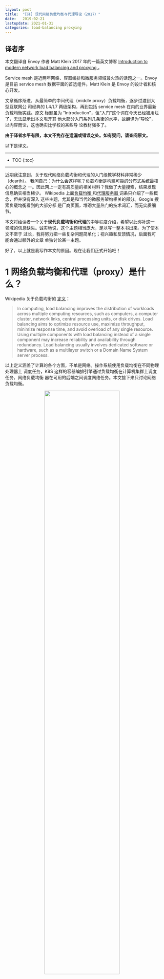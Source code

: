 ```yaml
---
layout: post
title:  "[译] 现代网络负载均衡与代理导论（2017）"
date:   2019-02-21
lastupdate: 2021-01-31
categories: load-balancing proxying
---
```


## 译者序

本文翻译自 Envoy 作者 Matt Klein 2017 年的一篇英文博客 [Introduction to modern
network load balancing and proxying
](https://blog.envoyproxy.io/introduction-to-modern-network-load-balancing-and-proxying-a57f6ff80236)
。

Service mesh 是近两年网络、容器编排和微服务领域最火热的话题之一。Envoy 是目前
service mesh 数据平面的首选组件。Matt Klein 是 Envoy 的设计者和核心开发。

文章循序渐进，从最简单的中间代理（middle proxy）负载均衡，逐步过渡到大型互联网公
司经典的 L4/L7 两级架构，再到包括 service mesh 在内的业界最新负载均衡实践。原文
标题虽为 “Introduction”，但“入门”这个词在今天已经被用烂了，无法显示出本文甩开其
他大部分入门系列几条街的水平，故翻译为“导论”，以内容而论，这也确实比学校的某些导
论教材强多了。

**由于译者水平有限，本文不免存在遗漏或错误之处。如有疑问，请查阅原文。**

以下是译文。

----

* TOC
{:toc}

----

近期我注意到，关于现代网络负载均衡和代理的入门级教学材料非常稀少（dearth）。
我问自己：为什么会这样呢？负载均衡是构建可靠的分布式系统最核心的概念之
一。因此网上一定有高质量的相关材料？我做了大量搜索，结果发现信息确实相当稀少。
Wikipedia 上面[负载均衡
](https://en.wikipedia.org/wiki/Load_balancing_%28computing%29)和[代理服务器
](https://en.wikipedia.org/wiki/Proxy_server)词条只介绍了一些概念，但并没有深入
这些主题，尤其是和当代的微服务架构相关的部分。Google 搜索负载均衡看到的大部分都
是厂商页面，堆砌大量热门的技术词汇，而无实质细节。

本文将给读者一个关于**现代负载均衡和代理**的中等程度介绍，希望以此弥补这一
领域的信息缺失。诚实地说，这个主题相当庞大，足以写一整本书出来。为了使本文不至于
过长，我将努力把一些复杂问题简单化；视兴趣和反馈情况，后面我可能会通过额外的文章
单独讨论某一主题。

好了，以上就是我写作本文的原因。现在让我们正式开始吧！

# 1 网络负载均衡和代理（proxy）是什么？

Wikipedia 关于负载均衡的 [定义](https://en.wikipedia.org/wiki/Load_balancing_%28computing%29)：

> In computing, load balancing improves the distribution of workloads across multiple computing resources, such as computers, a computer cluster, network links, central processing units, or disk drives. Load balancing aims to optimize resource use, maximize throughput, minimize response time, and avoid overload of any single resource. Using multiple components with load balancing instead of a single component may increase reliability and availability through redundancy. Load balancing usually involves dedicated software or hardware, such as a multilayer switch or a Domain Name System server process.

以上定义涵盖了计算的各个方面，不单是网络。操作系统使用负载均衡在不同物理处理器上
调度任务，K8S 这样的容器编排引擎通过负载均衡在计算机集群上调度任务，网络负载均衡
器在可用的后端之间调度网络任务。本文接下来只讨论网络负载均衡。

<p align="center"><img src="/assets/img/intro-to-modern-lb/network-lb-overview.png" width="70%" height="70%"></p>
<p align="center">图 1：网络负载均衡架构图</p>

图 1 是网络负载均衡的高层架构图。若干客户端正在访问若干后端服务，它们中间是一个
负载均衡器；从高层看，负载均衡器完成以下功能：

* **服务发现**：系统中的哪些后端是可用的？它们的地址是多少（例如，负责均衡器如何
  和它们通信）？
* **健康检查**：当前哪些后端是健康的，可以接收请求？
* **负载均衡**：应该用什么算法将请求平衡地转发到健康的后端服务？

负载均衡使用得当可以给分布式系统带来很多好处：

* **命名抽象（Naming abstraction）**：客户端可以通过预设的机制访问 LB，域名解析
  工作交给 LB，这样每个客户端就无需知道每个后端（服务发现）。预设的机制包括内置
  库、众所周知的 DNS/IP/port，接下来会详细讨论
* **容错**：通过健康检查和多种算法，LB 可以将请求有效地路由到负载过高的后端
  。这意味着运维人员可以从容地修复异常的后端，而不用慌张
* **成本和性能收益**：分布式系统的网络很少是同构的（homogeneous）。系统很可能跨
  多个网络 zone （可用区）和 region（相隔较远的地理区域，这两者都是云计算术语，
  有严格定义，想进一步了解请自行搜索）。在每个 zone 内部，网络的利用率相对较低
  ；zone 之间，利用率经常达到上限。（这里利用率的衡量公式：`网卡带宽/路由器
  之间带宽`）。智能负载均衡可以最大限度地将请求流量保持在 zone 内部，既提高了性
  能（延迟降低），又减少了整体的系统成本（减少跨 zone 带宽及光纤成本）

## 1.1 负载均衡器 vs 代理

在业内讨论网络负载均衡器的时候，**负载均衡器**（load balancer）和**代理**（proxy）两个
术语经常（大体上）无差别混用。本文中也将沿用这种惯例，认为二者整体上是对等的。
（严格地从学术角度来说，**不是所有代理都是负载均衡器，但绝大部分代理的核心功能都包
括负载均衡**。）

有人可能会说，当负载均衡内嵌到客户端库作为库的一部分的时候，负载均衡器并不是一
个代理。对此我的意见是，这种区分只是给本已令人困惑的主题又增加了不必要的复杂性。
本文后面会讨论负载均衡器拓扑的类型，其中将把嵌入式负载均衡器拓扑作为一种特殊的代
理；应用通过内嵌的库进行代理转发，这个库提供的抽象和一个位于应用进程之外的
负载均衡器是一样的。

## 1.2 L4（会话/连接层）负载均衡

现在，当业内讨论负载均衡的时候，所有解决方案通常分为两类：L4 和 L7。这
两者分别对应 [OSI 模型](https://en.wikipedia.org/wiki/OSI_model)的 4 层和 7 层。
不过我认为使用这个术语相当不幸，在后面讨论 L7 负载均衡的时候会明显看到这一点。
OSI 模型是一个很差的对负载均衡解决方案复杂度的近似，这些解决方案包含 4 层协议，例
如 TCP 和 UDP，但经常又包括一些 OSI 其他协议层的内容。比如，如果一个 L4 TCP LB
同时支持 TLS termination，那它现在是不是一个 L7 LB？

<p align="center"><img src="/assets/img/intro-to-modern-lb/l4-termination-lb.png" width="70%" height="70%"></p>
<p align="center">图 2：TCP L4 termination 负载均衡</p>

图 2 是传统的 L4
[TCP](https://en.wikipedia.org/wiki/Transmission_Control_Protocol) 负载均衡器。
这种情况下，客户端建立一个 TCP 连接到 LB。LB **终止**（terminate）这个连接（例如
，立即应答 SYN 包），选择一个后端，然后建立一个新的 TCP 连接到后端（例如，发送一
个新的 SYN 包）。不要太在意图中的细节，我们在后面章节会专门讨论 L4 负载均衡。

本节想说明的是，典型情况下，L4 负载均衡器只工作在 L4 TCP/UDP connection/session
。因此，LB 在双向来回转发字节，保证属于同一 session 的字节永远落到同一后端。L4
LB 不感知其转发字节所属应用的任何细节。这些字节可能是 HTTP、Redis、MongoDB，或者
任何其他应用层协议。

## 1.3 L7（应用层）负载均衡

L4 负载均衡很简单，应用范围也很广。那么，相比于 L7 （应用层）负载均衡，L4 有哪些
缺点？设想如下 L4 特殊场景：

* 两个 [gRPC/HTTP2](https://en.wikipedia.org/wiki/HTTP/2) 客户端想连接到后端，因此它们通过 L4 LB 建立连接
* L4 LB 为每个（从客户端）进来的连接建立一个出去的（到后端）的连接，因此
  最终由两个进来的连接和两个出去的连接
* 客户端 A 的连接每分钟发送 1 个请求，而客户端 B 的连接每秒发送 50 个请求

在以上场景中，**选中的处理客户端 A 请求的后端比选中的处理客户端 B 请求的后端，负
载要相差 `3000x` 倍。这个问题非常严重，与负载均衡的目的背道而驰**。而且要注意，
对任何 ***multiplexing，kept-alive*** （多路复用，保活）协议，都存在这个问题。（
Multiplexing 表示通过单个 L4 连接发送并发应用的请求，kept-alive 表示当没有主动的
请求时也不要关闭连接）。出于性能考虑（创建连接的开销是非常大的，尤其是连接是使用
TLS 加密的时候），所有现代协议都在演进以支持 multiplexing 和 kept-alive，因此 L4
LB 的阻抗不匹配问题（impedance mismatch）随时间越来越彰显。这个问题被 L7 LB 解决
了。

<p align="center"><img src="/assets/img/intro-to-modern-lb/l7-termination-lb.png" width="70%" height="70%"></p>
<p align="center">图 3：HTTP/2 L7 负载均衡</p>

图 3 是一个 L7 HTTP/2 负载均衡器。这种情况下，客户端与 LB 只建立一个 HTTP /2 TCP
连接。LB 接下来和**两个**后端建立连接。当客户端向 LB 发送两个 HTTP/2 流（streams
）时，stream 1 会被发送到后端 1，而 stream 2 会被发送到后端 2。因此，即使不同客户
端的请求数量差异巨大，这些请求也可以被高效地、平衡地分发到后端。这就是 L7 LB 对
现代协议如此重要的原因。L7 负载均衡具备检测应用层流量的能力，这带来了大量额外的
好处，我们后面会更详细看到。

## 1.4 L7 负载均衡和 OSI 7 层模型

前面讨论 L4 负载均衡时我说过，使用 OSI 模型描述负载均衡特性是有问题的。原因是，
对于 L7，至少按照 OSI 模型的描述，它本身就包括了负载均衡抽象的多个独立层级（
discrete layers），例如，对于 HTTP 流量考虑如下子层级：

* 可选的 TLS （Transport Layer Security）层。网络领域的人们还在争论 TLS 到底属于
  OSI 的哪一层。本文出于讨论目的将假设它属于 L7
* 物理 HTTP 协议（HTTP/1 或者 HTTP/2）
* 逻辑 HTTP 协议（headers, body data, trailers）
* 消息协议（gRPC, REST 等等）

一个复杂的 L7 LB 可能会提供与以上全部子层级相关的特性，而另一个 L7 LB 可能会认为
其中只有一部分才属于 7 层的功能，因此只提供这个子集的功能。也就是说，如果要比较
负载均衡器的特性（features），L7 的范围比 L4 的复杂的多。（当然，这里我们只涉及
了 HTTP；Redis、Kafka、MongoDB 等等都是 L7 LB 应用层协议的例子，它们都受益于 7 层
负载均衡。）

# 2 负载均衡器特性

本节将简要总结负载均衡器提供的高层特性（high level features）。但并不是所有负载
均衡器都提供这里的所有特性。

## 2.1 服务发现

服务发现是负载均衡器判断它有哪些可用后端的过程。用到的方式差异很大，这里给出几个
例子：

* 静态配置文件
* DNS
* Zookeeper, Etcd, Consul 等待
* Envoy 的通用数据平面 API（[universal data plane API](https://medium.com/@mattklein123/the-universal-data-plane-api-d15cec7a)）

## 2.2 健康检查

健康检查是负载均衡器判断它的后端是否可以接收请求的过程。大致分为两类：

* 主动：LB 定时向后端发送 ping 消息（例如，向 `/healthcheck` 发送 HTTP 请求），
  以此测量后端健康状态
* 被动：LB 从数据流中检测健康状态。例如，L4 LB 可能会认为如果一个后端有三次连接
  错误，它就是不健康的；L7 LB 可能会认为如果后端有 503 错误码就是不健康的

## 2.3 负载均衡

LB 必须保证负载是均衡的。给定一组健康的后端，如何选择哪个后端来处理一个连接或一
个请求呢？负载均衡算法是一个相对活跃的研究领域，从简单的随机选择、Round Robin，
到更复杂的考虑各种延迟和后端负载状态的算法。最流行的负载均衡算法之一是[幂次最少
请求](https://brooker.co.za/blog/2012/01/17/two-random.html)（power of 2 least
request）负载均衡。

## 2.4 Sticky Session（黏性会话）

对于一些特定应用，保证属于同一 session 的请求落到同一后端非常重要。这可能需要考
虑缓存、结构复杂的临时状态等问题。session 的定义也并不相同，可能会包括 HTTP
cookies、客户端连接特性（properties），或者其他一些属性。一些 L7 LB 支持 sticky
session。但这里我要说明的是，session stickiness 本质上是脆弱的（处理/保持
session 的后端会挂掉），因此如果设计的系统依赖这个特性，那要额外小心。

## 2.5 TLS Termination

关于 TLS 以及它在边缘服务（edge serving）和安全的 service-to-service 通信中扮演的
角色，值得单独写一篇文章，因此这里不详细展开。许多 L7 LB 会做大量的 TLS 处理工作
，包括 termination、证书验证和绑定（verification and pinning）、使用
[SNI](https://en.wikipedia.org/wiki/Server_Name_Indication) 提供证书服务等等。

## 2.6 可观测性（observability）

我在技术分享中喜欢说：“可观测性、可观测性、可观测性。”网络在本质上是不可靠的，LB
通常需要导出统计、跟踪和日志信息，以帮助运维判断出了什么问题并修复它。负载均衡器
输出的可观测性数据差异很大。最高级的负载均衡器提供丰富的输出，包括数值统计、分布
式跟踪以及自定义日志。需要指出的是，丰富的可观测数据并不是没有代价的，负载均衡器
需要做一些额外的工作才能产生这些数据。但是，这些数据带来的收益要远远大于为产生它
们而增加的那点性能损失。

## 2.7 安全和 DoS 防御

至少（尤其）在边缘部署拓扑（下面会看到）情况下，负载均衡器通常需要实现很多安全特
性，包括限速、鉴权和 DoS 防御（例如，给 IP 地址打标签及分配标识符、
[tarpitting](https://en.wikipedia.org/wiki/Tarpit_%28networking%29)等等）。

## 2.8 配置和控制平面

负载均衡器要可以配置。在大型部署场景中，这可能是一项很大的工作。一般地，将配
置负载均衡器的系统称为“控制平面”，其实现方式各异。想了解更多关于这一方面的信息，
可以参考我之前关于 service mesh 数据平面和控制平面的[博客](https://medium.com/@mattklein123/service-mesh-data-plane-vs-control-plane-2774e720f7fc)。

## 2.9 其他更多特性

本节对负载均衡器提供的功能做了一个非常浅的介绍。更多内容我们会在下面讨论 L7 LB
的时候看到。

# 3 负载均衡器的拓扑类型

前面我们已经覆盖了负载均衡器的高层概览，L4 和 L7 负载均衡器的区别，以及负载均衡
器的功能特性等内容，接下来介绍它的分布式部署拓扑（下面介绍的每种拓扑都适用于 L4
和 L7 负载均衡器）。

## 3.1 中间代理（middle proxy）

<p align="center"><img src="/assets/img/intro-to-modern-lb/middle-proxy-lb.png" width="70%" height="70%"></p>
<p align="center">图 4：中间代理负载均衡拓扑</p>

图 4 所示的中间代理拓扑应该是大家最熟悉的负载均衡方式。这一类型的方案包括：

* 硬件设备：Cisco、Juniper、F5 等公司的产品
* 云软件解决方案：Amazon 的 [ALB 和
  NLB](https://aws.amazon.com/elasticloadbalancing/)，Google 的 [Cloud Load
  Balancer](https://cloud.google.com/load-balancing/)
* 纯软件方案：[HAProxy](https://www.haproxy.com/)、
  [NGINX](https://www.nginx.com/)、[Envoy](https://www.envoyproxy.io/) 等等

中间代理模式的优点是简单，用户一般只需要通过 DNS 连接到 LB，其他的事情就
不用关心了。**缺点是，这种模式下负载均衡器（即使已经做了集群）是单点的（single
point of failure），而且横向扩展有瓶颈**。

中间代理很多情况下都是一个黑盒子，给运维带来很多困难。例如发生故障的时候，很难判
断问题是出在客户端，中间代理，还是后端。

## 3.2 边缘代理（edge proxy）

<p align="center"><img src="/assets/img/intro-to-modern-lb/edge-proxy-lb.png" width="70%" height="70%"></p>
<p align="center">图 5：边缘代理负载均衡拓扑</p>

图 5 所示的边缘代理拓扑其实只是中间代理拓扑的一个变种，这种情况下负载均衡器是可
以从因特网直接访问的。这种场景下，负载均衡器通常还要提供额外的 “API 网关”功能，
例如 TLS termination、限速、鉴权，以及复杂的流量路由等等。

中间代理拓扑的优缺点对边缘代理也是适用的。需要说明的是，**对于面向因特网的分布式系
统，部署边缘代理通常是无法避免的**。客户端一般通过 DNS 访问系统，而它使用什么网
络库，服务方是控制不了的（下文会看到的客户端内嵌库或 sidecar 代理拓扑在此不适用）。
另外，从安全的角度考虑，所有来自因特网的流量都通过唯一的网关进入系统是比较好的。

## 3.3 客户端内嵌库（embedded client library）

<p align="center"><img src="/assets/img/intro-to-modern-lb/lb-via-client-lib.png" width="70%" height="70%"></p>
<p align="center">图 6：客户端内嵌库实现负载均衡</p>

为了解决中间代理拓扑固有的单点和扩展问题，出现了一些更复杂的方案，例如将负载均衡
器已函数库的形式内嵌到客户端，如图 6 所示。这些库支持的特性差异非常大，最知名的
库包括 [Finagle](https://twitter.github.io/finagle/)、
[Eureka/Ribbon/Hystrix](https://netflix.github.io/)、[gRPC](https://grpc.io/)（
大致基于一个 Google 内部系统 Stubby）。

这种拓扑的最大优点是：**将 LB 的全部功能下放到每个客户端，从而完全避免了单点
和扩展问题**。缺点是：**必须为公司使用的每种语言实现相应的库**。分布式架构正在变
得越来越 “polyglot”（multilingual，多语言化）。在这种情况下，为多种语言实现一个
复杂的网络库是非常难的（prohibitive）。最后，对大型服务架构，进行客户端升级也是
一件极其痛苦的事情，最终很可能导致生产集群中同时运行多个版本的客户端，增加
运维和认知（cognitive）负担。

虽然如此，但是那些在能够限制语言数量增加（proliferation）而且能够解决客户端升级
痛苦的公司，这种拓扑还是取得了成功的。

## 3.4 sidecar 代理

<p align="center"><img src="/assets/img/intro-to-modern-lb/lb-via-sidecar.png" width="70%" height="70%"></p>
<p align="center">图 7：sidecar 代理实现负载均衡</p>

客户端内嵌库拓扑的一个变种是 sidecar 拓扑，如图 7 所示。近年来这种拓扑非常流行，
被称为服务网格（service mesh）。sidecar 代理模式背后的思想是：**通过将流量导到其
他进程的方式，牺牲一点（延迟）性能，实现客户端内嵌库模式的所有好处，而无任何语言
绑定**（language lock-in）。写作本文时，最流行的 sidecar 代理有
[Envoy](https://www.envoyproxy.io/)、[NGINX](https://www.nginx.com/)、
[HAProxy](https://www.haproxy.com/)、[Linkerd](https://linkerd.io/)。
想了解 sidercar 模式负载均衡的更多信息，请查看我之前[介绍 Envoy 的博客
](https://eng.lyft.com/announcing-envoy-c-l7-proxy-and-communication-bus-92520b6c8191)，以及
[service mesh 数据平面 vs 控制平面的博客
](https://medium.com/@mattklein123/service-mesh-data-plane-vs-control-plane-2774e720f7fc)。

## 3.5 不同拓扑类型的优缺点比较

* 中间代理拓扑是最简单的负载均衡方式，缺点是单点故障、扩展性问题、以及黑盒运维
* 边缘代理拓扑和中间代理拓扑类似，但一些场景必须得用这种模式
* 客户端内嵌库拓扑提供了最优的性能和扩展性，但必须为每种语言实现相应的库，并且升
  级非常痛苦
* sidecar 代理拓扑性能不如客户端内嵌库好，但没有后者的那些缺点

总体上我认为在 service-to-service 通信中， sidecar （service mesh）正在逐渐取代
其他所有拓扑类型。另外，在流量进入 service mesh 的地方，总是需要一个边缘代理拓扑
负载均衡器。

# 4 当前 L4 负载均衡最新技术 （state of the art）

## 4.1 L4 负载均衡还有用吗？

我们前面已经解释了为什么 L7 负载均衡器对现代协议如此重要，接下来详细讨论 L7 LB 的
功能特性。这是否意味着 L4 LB 没用了？不！虽然我认为在 service-to-service 通信中 L7
负载均衡最终会完全取代 L4 负载均衡，但 L4 负载均衡在边缘仍然是非常有用的，因为几
乎所有的现代大型分布式架构都是**在因特网流量接入处使用 L4/L7 两级负载均衡架构**。
在边缘 L7 负载均衡器之前部署 L4 负载均衡器的原因：

* L7 LB 承担的更多工作是复杂的分析、变换、以及应用流量路由，他们处理原始流量的能
  力（按每秒处理的包数和字节数衡量）比经过优化的 L4 负载均衡器要差。这使得 L4 LB
  更适合处理特定类型的攻击，例如 SYN 泛洪、通用包（generic packet）泛洪攻击等
* L7 LB 部署的更多更频繁，bug 也比 L4 LB 多。在 L7 之前加一层 L4 LB，可以在调整
  L7 部署的时候，对其做健康检查和流量排除（drain），这比（单纯使用）现代 L4 LB
  要简单的多，后者通常使用 BGP 和 ECMP（后面会介绍）。最后，因为 L7 功能更复杂，
  它们的 bug 也会比 L4 多，在前面有一层 L4 LB 能及时将有问题的 L7 LB 拉出

接下来的几节我将介绍中间/边缘代理 L4 LB 的几种不同设计。这些设计通常不适用于客户
端内嵌库和 sidecar 代理拓扑模式。

## 4.2 TCP/UDP termination 负载均衡

<p align="center"><img src="/assets/img/intro-to-modern-lb/l4-termination-lb.png" width="70%" height="70%"></p>
<p align="center">图 8：TCP L4 termination 负载均衡</p>

第一种现在仍在用的 L4 LB 是 termination LB，如图 8 所示。这和我们最
开始介绍 L4 负载均衡器时看到的图是一样的（图 2）。这种模式中，会使用两个独立的
TCP 连接：一个用于客户端和负载均衡器之间，一个用于负载均衡器和后端之间。

L4 负载均衡器仍然在用有两个原因：

1. 他们实现相对简单
1. 连接 terminate 的地方离客户端越近，客户端的性能（延迟）越好。特别地，如果在一
   个有丢包的网络（lossy network，例如蜂窝网）中将 termination LB 部署的离客户端
   很近，重传可能就会更快的发生（retransmits are likely to happen  faster prior
   to the data being moved to reliable fiber transit en-route to its ultimate
   location）。换句话说，这种负载均衡方式可能会用于入网点（POP，Point of
   Presence）的 raw TCP connection termination

## 4.3 TCP/UDP passthrough 负载均衡

<p align="center"><img src="/assets/img/intro-to-modern-lb/l4-passthrough-lb.png" width="70%" height="70%"></p>
<p align="center">图 9：TCP passthrough 负载均衡</p>

第二种 L4 负载均衡是 passthrough，如图 9 所示。在这种类型中，TCP 连接不会被负载
均衡器 terminate，而是在建立连接跟踪和网络地址转换（NAT）之后直接转发给选中的后
端。我们首先来定义连接跟踪和 NAT：

* **连接跟踪**（connection tracking）：跟踪所有活动的 TCP 连接的状态的过程。这包
  括握手是否成功、是否收到 FIN 包、连接已经空闲多久、为当前连接选择哪个后端等
* **NAT**：利用连接跟踪的数据，在包经过负载均衡器时修改包的 IP/port 信息

使用连接跟踪和 NAT 技术，负载均衡器可以将大部分 raw TCP 流量从客户端转发到后端。
例如，我们假设客户端正在和负载均衡器 `1.2.3.4:80` 通信，选中的后端是
`10.0.0.2:9000`。当客户端的 TCP 包到达负载均衡器时，负载均衡器会将包的目的
IP/port （从 `1.2.3.4:80`）换成 `10.0.0.2:9000`，以及将源 IP/port 换成负载均衡器
自己的 IP/port。当应答包回来的时候，负载均衡器再做相反的转换。

为什么这种比 terminating LB 更复杂的 LB 类型，会在某些场景中替换前者使用呢？几点原因：

* **性能和资源消耗**：passthrough LB 不会 terminate TCP 连接，因此无需缓存任何
  TCP 连接窗口。每个连接的状态数据非常小，通常可以通过哈希表直接查询。因此，
  passthrough LB 的性能（packets per second，PPS，每秒处理的包数）要比 terminating
  LB 高很多
* **允许后端进行自主拥塞控制**：[TCP 拥塞控制
  ](https://en.wikipedia.org/wiki/TCP_congestion_control) 是一种避免发送太快导致
  超过网络带宽或缓冲区的机制。passthrough LB 不 terminate TCP 连接，因此它不参与
  拥塞控制。这使得后端可以根据应用的类型自主决定采用哪种拥塞控制算法。而且，这种
  方式还使得验证拥塞控制的改动更容易（例如，最近的
  [BBR](https://queue.acm.org/detail.cfm?id=3022184) rollout）
* **是 Direct server return (DSR) 和 L4 LB 集群化的基础**：很多高级的 L4 负载
  均衡技术基于 passthrough LB，例如 DSR 和一致性哈希集群（下面讨论）

## 4.4 DSR（直接服务器返回）

<p align="center"><img src="/assets/img/intro-to-modern-lb/l4-dsr.png" width="70%" height="70%"></p>
<p align="center">图 10：L4 Direct server return (DSR，直接服务器返回）</p>

DSR LB 如图 10 所示，它基于 passthrough LB，对后者的改进之处是：只允许进来的流量
/请求（ingress/request）经过 LB，而出去的流量/响应（egress/response）直接
从服务器返回到客户端。

设计 DSR 的主要原因是：**在一些场景中，响应的流量要远远大于请求的流量**（例如典
型的 HTTP request/response 模式）。假设请求占 10% 的流量，响应占 90%，使用 DSR
技术，只需 1/10 的带宽就可以满足系统需求。因为**早期的负载均衡器非常昂贵**，这种
类型的优化可以极大地节省成本，还提高了负载均衡器的可靠性（流量越低肯定越好）。
DSR 在如下方面扩展了 passthrough LB：

* LB 仍然做一部分连接跟踪工作。因为响应不再经过 LB，LB 无法知道 TCP 连接
  的完整状态。但是，它仍然可以根据客户端的包以及多种类型的 idle timeout，（
  strongly）推测连接的状态
* 与 NAT 不同，负载均衡器通常使用 GRE（Generic Routing Encapsulation）将 IP 包封
  装发送到后端。后端收到后进行解封装，就可以拿到原始的 IP 包，里面有客户端的 IP
  和 port 信息。因此后端可以直接将应答包发给客户端，而需要经过 LB
* DSR 非常的重要一点是：**后端参与负载均衡过程**。后端需要配置正确的 GRE 隧道，
  视网络设置的底层细节，GRE 可能还需要自己的连接跟踪和 NAT

注意，不管是在 passthrough 还是 DSR 设计中，负载均衡器和后端之间的连接跟踪、NAT
、GRE 等等都有多种设置方式。但不幸的是这个话题超出本文的讨论范围。

## 4.5 通过 HA pair 实现容错

<p align="center"><img src="/assets/img/intro-to-modern-lb/l4-fault-tolerance-via-ha.png" width="70%" height="70%"></p>
<p align="center">图 11：通过 HA pair 和 连接跟踪实现 L4 容错</p>

到目前为止，我们讨论的都是单个 L4 LB。passthrough 和 DSR 都需要 LB 保存一些连接跟
踪的状态。假如 LB 挂了呢？如果一个 LB 实例挂了，那所有经过这个 LB 的连接都
会受到影响。视应用的不同，这可能会对应用性能产生很大影响。

历史上，L4 负载均衡器是从一些厂商（Cisco、Juniper、F5 等等）购买的硬件设备，这些
设备非常昂贵，可以处理大量的网络流量。为了避免单个负载均衡器挂掉导致应用不可用，
负载均衡器通常都是以高可用对（high availability pair）方式部署的，如图 11 所示。
典型的 HA 负载均衡器设置包括：

* 一对 HA 边缘路由器提供若干虚拟 IP（virtual IP，VIP），并通过 BGP (Border
  Gateway Protocol) 协议通告 VIP。主（primary）边缘路由器的 BGP 权重比备（backup
  ）边缘路由器的高，在正常情况下处理所有流量。（BGP 是一个非常复杂的协议，出于本
  文讨论目的，可以认为 BGP 就是一种对外宣告哪个网络设备配置了哪个 IP 的机制，每个
  设备有一个表示处理网络流量的权重）
* 类似地，primary L4 LB 向边缘路由器宣告它的权重比 backup LB 大，因此正常情况下它
  处理所有流量
* primary LB 交叉连接（cross-connected）到 backup LB，共享所有的连接跟踪状态。因
  此，假如 primary LB 挂了，backup LB 可以马上接管所有活动连接
* 两个边缘路由器和两个负载均衡器都是交叉连接的。这意味着，如果一个边缘路由器或一
  个负载均衡器挂了，或者由于某种原因之前声明的 BGP 权重收回了（withdraw），
  backup 马上可以接受所有流量

以上就是许多大流量因特网应用今天仍然在使用的架构。然而，以上架构也有很大的不足：

* VIP 需要做容量规划，并正确 sharding 给两个负载均衡器实例。如果一个 VIP （的连
  接数？）增长超过了单个 HA pair 的容量，那这个 VIP 需要分裂成多个 VIP
* 资源利用率很低，平稳状态下 50% 的容量是空闲的。考虑到有史以来硬件负载均衡器都
  是非常昂贵的，这意味着大量的资金没有得到有效利用
* 现代分布式系统设计追求比 active/backup 更高的容错（fault tolerance）性。例如，
  理想情况下，一个系统有多个实例同时挂掉仍能继续运行。而 HA LB pair 的主备实例同
  时挂掉时，服务就彻底挂了
* 供应商提供的专有大型硬件设备非常昂贵，导致用户被锁死到厂商（vendor
  lock-in，即买了某个厂商的设备后，后期只能继续买这个厂商的设备或服务）。通常期
  望的是，可以用基于通用服务器的、水平扩展性良好的纯软件方案代替这些硬件设备

## 4.6 基于集群和一致性哈希的容错和可扩展

<p align="center"><img src="/assets/img/intro-to-modern-lb/l4-fault-tolerance-and-scaling-via-cluster.png" width="70%" height="70%"></p>
<p align="center">图 12：基于负载均衡器集群和一致性哈希实现 L4 容错和可扩展</p>

前一节介绍了通过 HA pair 实现 L4 LB 的容错，以及这种设计固有的问题。从 2000s 初
期到中期，大型因特性基础设施（公司）开始设计和部署全新的大规模并行 L4 负载均衡系
统，如图 12 所示。这些系统的设计目标是：

* 避免 HA pair 设计的所有缺点
* 从厂商的商业硬件方案，迁移到基于标准服务器和网卡的通用软件方案

这种 L4 LB 设计最合适的名称是**基于集群化和一致性哈希的容错和可扩展**（
fault tolerance and scaling via clustering and distributed consistent hashing）。
它的工作原理如下：

* N 个边缘路由器以相同的 BGP 权重通告所有
  [Anycast](https://en.wikipedia.org/wiki/Anycast) VIP。通过 ECMP（Equal-cost,
  Multi-path routing）保证每个 flow 的所有包都会到达同一个边缘路由器。一个 flow
  通常是 4 元组：源 IP/port 和目的 IP/port。**简单来说，ECMP 是一种通过一致性哈
  希将包分发到一组权重相同的网络设备的方式**。虽然边缘路由器通常并不关心每个包要
  发往哪里，但一般都是希望同一 flow 的所有包都以相同路径经过各个设备，因为这可以
  避免乱序代理的性能下降
* N 个 L4 LB 以相同的 BGP 权重向所有的边缘路由器通告所有的 VIP。仍然使用
  ECMP，边缘路由器会为相同 flow 的包选择相同的 LB
* 每个 L4 LB 实例会做部分连接跟踪（partial connection tracking）工作，然后使用[
  一致性哈希](https://en.wikipedia.org/wiki/Consistent_hashing)为每个 flow 选择
  一个后端。通过 GRE 封装将包从 LB 发送到后端
* 然后使用 DSR 将应答包从后端直接发送到边缘路由器，最后到客户端
* L4 LB 用到的一致性哈希算法是一个热门的研究领域。需要在平衡负载、最小化延迟、最
  小化后端变化带来的扰动、最小化内存开销等等之间做取舍。关于这一话题的完整讨论超
  出了本篇的范围

我们来看看以上的设计是如何避免了 HA pair 的不足的：

* 边缘路由器和负载均衡器实例可以按需添加。每一层都用到了 ECMP，当新实例加入的时
  候，ECMP 能最大程度地减少受影响的 flow 数量
* 在预留足够的突发量（burst margin）和容错的前提下，系统的资源利用率想达到多高就
  可以到多高
* 边缘路由器和负载均衡器都可以基于通用硬件搭建，成本只是传统硬件 LB 的很小
  一部分（后面有更多信息）

很多读者可能会问：“为什么不让边缘路由器通过 ECMP 直接和后端通信？为什么我们还需
要这一层负载均衡器？”这样做主要的原因是**防止 DoS 攻击，以及方便后端的运维。没
有这一层负载均衡，后端就得直接参与 BGP，当对后端集群进行滚动（rolling）部署时受
影响程度会大很多**。

所有现代 L4 负载均衡系统都在朝着这种设计（或其变种）演进。其中最有名的两个分别是
来自 Google 的 [Maglev](https://research.google.com/pubs/pub44824.html) 和来自
Amazon 的 [Network Load
Balancer](http://docs.aws.amazon.com/elasticloadbalancing/latest/network/introduction.html)
。基于这种设计的开源方案目前还没有，但据我所知，有一家公司准备在 2018 年开源他们
的产品。对此我非常兴奋，因为现代 L4 LB 是网络领域的开源产品中仍然缺失的重要部分
。

# 5 当前 L7 负载均衡最新技术 （state of the art）

<p align="center"><img src="/assets/img/intro-to-modern-lb/twt-1.png" width="60%" height="60%"></p>

是的，的确如此。过去几年见证了 L7 负载均衡器/代理的一阵复兴（resurgence）浪潮，
这紧跟了分布式系统微服务化的发展趋势。本质上，当使用更加频繁时，天生有损的网络（
inherently faulty network）越来越难以有效运维。而且，自动扩缩容（auto scaling）
、容器调度器等技术的崛起，意味着通过静态文件配置静态 IP 的方式早就过时了。系统不
仅使用网络更加频繁，而且使用的方式越来越动态，需要负载均衡器提供更多的功能。本节
我将简要现代 L7 负载均衡器发展最快的几个领域。

## 5.1 协议支持

现代 L7 负载均衡器正在显示地添加对更多协议的支持。负载均衡器对应用层协议了解的越
多，就可以处理越多更复杂的事情，包括观测输出、高级负载均衡和路由等等。例如，在写
作本文时，Envoy 显式支持如下 L7 协议的解析和路由：HTTP/1、HTTP/2、gRPC、Redis、
MongoDB、DynamoDB。未来可能会添加包括 MySQL 和 Kafka 在内的更多协议。

## 5.2 动态配置

如前面描述的，分布式系统越来越动态的本质需要同时在两方面做投资：动态和响应式控制
。[Istio](https://istio.io/) 即使这种系统的一个例子。更多信息请查看我之前的
[service mesh 数据平面 vs 控制平面的博客
](https://medium.com/@mattklein123/service-mesh-data-plane-vs-control-plane-2774e720f7fc)
。

## 5.3 高级负载均衡

L7 LB 现在一般都内置高级负载均衡的特性，例如超时、重试、限速、熔断（
circuit breaking）、流量镜像（shadowing）、缓存、基于内容的路由等等。

## 5.4 可观测性

前面在介绍通用负载均衡器特性时讲到，随着部署的系统越来越动态，debug 也越来越困难
。健壮的**协议特定的**（protocol specific）可观测性输出可能是现代 L7 LB 提供的最
重要的特性。输出数值统计、分布式跟踪以及自定义日志等功能现在几乎是 L7 负载均衡解
决方案的标配。

## 5.5 可扩展性

现代 L7 LB 的用户常常希望能够轻松地对它扩展以添加自定义的功能。这可以通过
编写可插拔的过滤器，然后加载到负载均衡器实现。一些负载均衡器还支持脚本编程，典型
的是通过 [Lua](https://www.lua.org/)。

## 5.6 容错

前面介绍了很多 L4 LB 容错的内容。那么 L7 LB 的容错又如何呢？通常来说，我们认
为 L7 LB 是**易消耗的和无状态的**（expendable and stateless）。基于通用软件使得
L7 负载均衡器可以轻松地实现水平扩展。进一步，L7 LB 的处理过程和状态跟踪比
L4 LB 要复杂的多。搭建一个 L7 LB HA pair 技术上是可行的，但代价相当大。

总体来说，不管是在 L4 还是在 L7 负载均衡领域，业界都在从 HA pair 架构转向基于一
致性哈希的水平可扩展架构。

## 5.7 其他

L7 负载均衡器正在以蹒跚的步伐演进。以 Envoy 作为例子，读者可以查看它的 [架构综述
](https://www.envoyproxy.io/docs/envoy/latest/intro/arch_overview/arch_overview)
。

# 6 全局负载均衡和集中式控制平面

<p align="center"><img src="/assets/img/intro-to-modern-lb/global-lb.png" width="60%" height="60%"></p>
<p align="center">图 13：全局负载均衡</p>

未来的负载均衡会越来越将单个负载均衡器看做通用设备（commodity device）。**我个人
觉得，真正的创新和商业机会全部都会在控制平面**。图 13 展示了全局负载均衡系统的一
个例子。这个例子包含如下内容：

* 每个 sidecar 同时和位于三个 zone 的后端通信
* 图上可以看到，90% 的流量到了 zone C，而 zone A 和 B 各只有 5%
* sidecar 和后端都定期向全局负载均衡器汇报状态。这使得全局负载均衡器可以基于
  延迟、代价、负载、当前失败率等参数做出决策
* 全局负载均衡器定期配置每个 sidecar 的路由信息

全局负载均衡器可以做越来越复杂、单个负载均衡器无法完成的事情。例如：

* 自动检测和路由 zonal failure（可用区级别失败）
* 应用全局安全和路由策略
* 使用机器学习和神经网络技术检测和缓解流量异常，包括 DDoS 攻击
* 提供集中式 UI 和可视化平台，方便工程师理解和运维整个分布式系统

为了实现分布式负载均衡，作为数据平面使用的负载均衡器必须具有支持复杂的动态配置的
能力。这一话题的更多信息请参考我之前关于 [Envoy's universal data plane
API](https://medium.com/@mattklein123/the-universal-data-plane-api-d15cec7a) 以
及[service mesh data plane vs. control
plane](https://medium.com/@mattklein123/service-mesh-data-plane-vs-control-plane-2774e720f7fc)
的博客。

# 7 从硬件进化到软件

到目前为止本文只是对硬件和软件做了简要对比，大部分内容是在介绍传统 L4 LB HA pair
的时候。那么，这一领域当前的趋势是什么呢？

<p align="center"><img src="/assets/img/intro-to-modern-lb/twt-2.png" width="60%" height="60%"></p>

上面这条 tweet 是一个很幽默的夸张，但确实很好地总结了当前的趋势：

* 从历史来说，路由器和负载均衡器都是厂商提供的专有硬件，非常昂贵。
* 越来越多的专有 L3/L4 网络设备被通用服务器、通用网卡，以及基于 [IPVS](http://www.linuxvirtualserver.org/software/ipvs.html)、[DPDK](http://dpdk.org/)、[fd.io](https://fd.io/) 等框架的特殊软件方案
  代替。一台现代数据中心的价格 $5K 以下机器，基于 DPDK 开发用户态应用程序在
  Linux 发小包，很容易就可以用满 80Gbps的网卡带宽。同时，人们正在将价格便宜的、ECMP 路由聚
  合带宽能力惊人的基础路由器/交换机 ASICs 组装成通用路由器。
* NGINX、HAProxy 以及 Envoy 这样的功能复杂的 L7 负载均衡器正在快速迭代，并不断侵
  蚀原来硬件厂商例如 F5 的地盘。因此，L7 LB 也在非常有气势地朝着通用软件方案迈进。
* 同时，工业界几个主要云厂商主导的以 IaaS、CaaS、FaaA 为整体演进的趋势，意味着将
  来只有很少一部分工程师需要了解物理的网络是如何工作的（这些就是“黑科技”）。

# 8 总结及展望

最后总结，本文的核心内容：

* 负载均衡器是现代分布式系统的一个核心组件
* 有两类通用负载均衡器：L4 和 L7
* L4 和 L7 负载均衡器在现代架构中都有很重要的应用场景
* L4 负载均衡器正在朝着**基于分布式一致性哈希的水平可扩展架构**演进
* L7 负载均衡器近年来投入的资源非常大，源于最近火热的动态微服务架构的需求
* **全局负载均衡，以及控制平面和数据平面的分离是负载均衡的未来**，将来大部分创新
  和商业机会也都会在这两个方向
* 对于网络解决方案，工业界正在大步迈向**通用开源硬件和软件解决方案**。我相信传统
  负载均衡厂商，比如 F5，会是最先被开源软件和云厂商干掉的。传统路由器/交换机厂商
  ，例如 Arista/Cumulus 等，由于 on-premises deployments （本地部署）的需求，我认
  为存在时间会更长一些，但最终会被云厂商和他们的自研物理网络干掉

总体来说，我认为这是计算机网络的一个令人振奋的时代。朝着开源和软件方向的转变使得
大部分系统的迭代速度有了数量级（orders of magnitude）的提高。而且，随着分布系统
基于 serverless 设计，继续朝着**动态化**的目标长征，底层网络和负载均衡系统的复杂
性也会成比例的（commensurately）增加。
